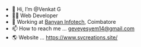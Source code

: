 - 👋 Hi, I’m @Venkat G
- 👨‍💻 Web Developer
- 💼 Working at [Banyan Infotech](https://www.banyaninfotech.com/), Coimbatore
- 📫 How to reach me ... geveyesyem14@gmail.com
- 🌎 Website ... https://www.svcreations.site/

<!---
geveyesyem14/React is a ✨ special ✨ repository because its `README.md` (this file) appears on your GitHub profile.
You can click the Preview link to take a look at your changes.
--->
